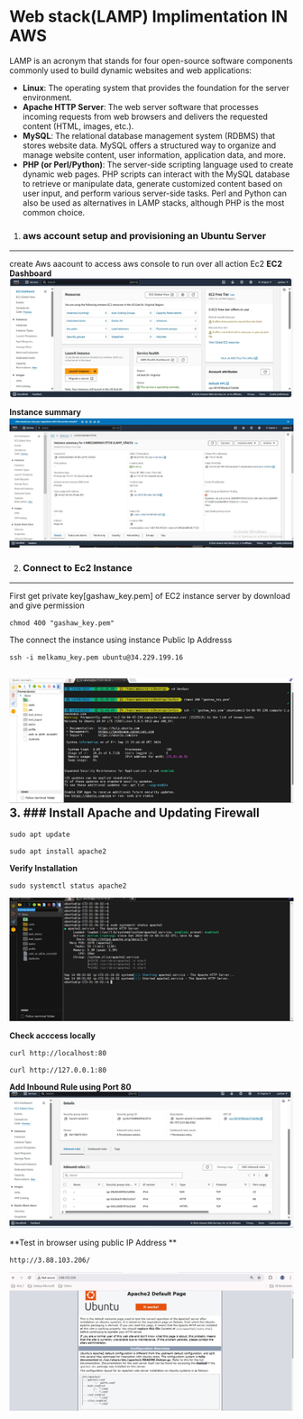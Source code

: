 # Web stack(LAMP) Implimentation IN AWS

LAMP is an acronym that stands for four open-source software components commonly used to build dynamic websites and web applications:

- **Linux**: The operating system that provides the foundation for the server environment.
- **Apache HTTP Server**: The web server software that processes incoming requests from web browsers and delivers the requested content (HTML, images, etc.).
- **MySQL**: The relational database management system (RDBMS) that stores website data. MySQL offers a structured way to organize and manage website content, user information, application data, and more.
- **PHP (or Perl/Python)**: The server-side scripting language used to create dynamic web pages. PHP scripts can interact with the MySQL database to retrieve or manipulate data, generate customized content based on user input, and perform various server-side tasks. Perl and Python can also be used as alternatives in LAMP stacks, although PHP is the most common choice.

1. ### aws account setup and provisioning an Ubuntu Server

---

create Aws aacount to access aws console to run over all action Ec2
**EC2 Dashboard**
![EC2 Doashboard](assets/ec2-dashboard.jpg)

**Instance summary**
![Instance Summary Image](assets/instance-summary.jpg)

2. ### Connect to Ec2 Instance
---
First  get private key[gashaw_key.pem] of EC2 instance server by download and give permission
```
chmod 400 "gashaw_key.pem"
```

The connect the instance  using instance Public Ip Addresss
```
ssh -i melkamu_key.pem ubuntu@34.229.199.16
```
![image](assets/connect-instance.jpg)
3. ### Install Apache and Updating Firewall
---
```
sudo apt update
```

```
sudo apt install apache2
```
**Verify Installation**

```
sudo systemctl status apache2
```
![Verify Instalation](assets/verify-instalation.jpg)

**Check acccess locally**
```
curl http://localhost:80
```
```
curl http://127.0.0.1:80
```
**Add Inbound Rule using Port 80**
![Set Inbound Rules using port 80](assets/inbound-rule-80.jpg)


**Test in browser using public IP Address **
```
http://3.88.103.206/
```
![In Browser](assets/default-page.jpg)